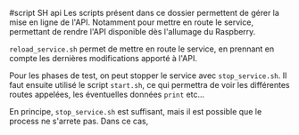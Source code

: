 #script SH api
Les scripts présent dans ce dossier permettent de gérer la mise en ligne de l'API.
Notamment pour mettre en route le service, permettant de rendre l'API disponible 
dès l'allumage du Raspberry.

`reload_service.sh` permet de mettre en route le service, en prennant en compte 
les dernières modifications apporté à l'API.

Pour les phases de test, on peut stopper le service avec `stop_service.sh`.
Il faut ensuite utilisé le script `start.sh`, ce qui permettra de voir 
les différentes routes appelées, les éventuelles données `print` etc...

En principe, `stop_service.sh` est suffisant, mais il est possible que le process
ne s'arrete pas. Dans ce cas, 